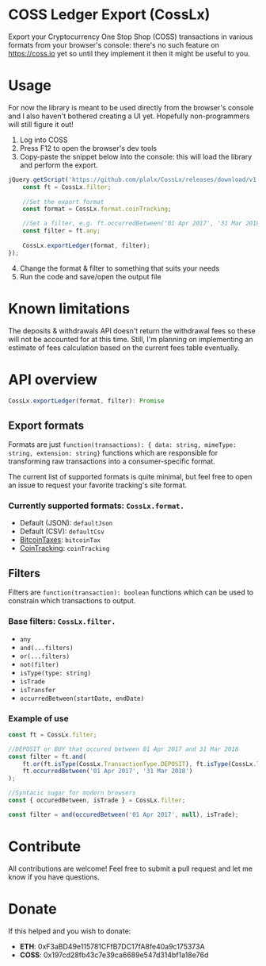 # COSS Ledger Export (CossLx)

Export your Cryptocurrency One Stop Shop (COSS) transactions in various formats from your browser's console: there's no such feature on https://coss.io yet so until they implement it then it might be useful to you.

# Usage

For now the library is meant to be used directly from the browser's console and I also haven't bothered creating a UI yet. Hopefully non-programmers will still figure it out!

1. Log into COSS
2. Press F12 to open the browser's dev tools
3. Copy-paste the snippet below into the console: this will load the library and perform the export.
```js
jQuery.getScript('https://github.com/plalx/CossLx/releases/download/v1.0.1-beta/browser-api.js').then(function () {
    const ft = CossLx.filter;
   
    //Set the export format
    const format = CossLx.format.coinTracking;

    //Set a filter, e.g. ft.occurredBetween('01 Apr 2017', '31 Mar 2018');
    const filter = ft.any;
 
    CossLx.exportLedger(format, filter);
});
```
4. Change the format & filter to something that suits your needs
5. Run the code and save/open the output file

# Known limitations

The deposits & withdrawals API doesn't return the withdrawal fees so these will not be accounted for at this time. Still, I'm planning on implementing an estimate of fees calculation based on the current fees table eventually.

# API overview
```js
CossLx.exportLedger(format, filter): Promise
```

## Export formats
Formats are just `function(transactions): { data: string, mimeType: string, extension: string}` functions which are responsible for transforming raw transactions into a consumer-specific format.

The current list of supported formats is quite minimal, but feel free to open an issue to request your favorite tracking's site format. 

### Currently supported formats: `CossLx.format.`
- Default (JSON): `defaultJson`
- Default (CSV): `defaultCsv`
- [BitcoinTaxes](https://bitcoin.tax/): `bitcoinTax`
- [CoinTracking](https://cointracking.info/): `coinTracking`

## Filters
Filters are `function(transaction): boolean` functions which can be used to constrain which transactions to output.

### Base filters: `CossLx.filter.`
- `any`
- `and(...filters)`
- `or(...filters)`
- `not(filter)`
- `isType(type: string)`
- `isTrade`
- `isTransfer`
- `occurredBetween(startDate, endDate)`

### Example of use
```js
const ft = CossLx.filter;

//DEPOSIT or BUY that occured between 01 Apr 2017 and 31 Mar 2018
const filter = ft.and(
	ft.or(ft.isType(CossLx.TransactionType.DEPOSIT), ft.isType(CossLx.TransactionType.BUY)),
	ft.occurredBetween('01 Apr 2017', '31 Mar 2018')
);

//Syntacic sugar for modern browsers
const { occuredBetween, isTrade } = CossLx.filter;

const filter = and(occuredBetween('01 Apr 2017', null), isTrade);

```
# Contribute
All contributions are welcome! Feel free to submit a pull request and let me know if you have questions.

# Donate
If this helped and you wish to donate:

- **ETH**: 0xF3aBD49e115781CFfB7DC17fA8fe40a9c175373A
- **COSS**: 0x197cd28fb43c7e39ca6689e547d314bf1a18e76d